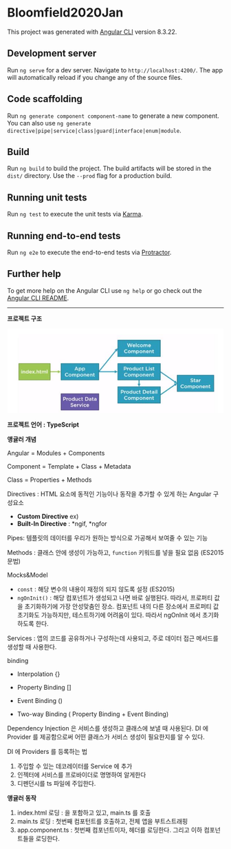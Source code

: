 # Bloomfield2020Jan

This project was generated with [Angular CLI](https://github.com/angular/angular-cli) version 8.3.22.

## Development server

Run `ng serve` for a dev server. Navigate to `http://localhost:4200/`. The app will automatically reload if you change any of the source files.

## Code scaffolding

Run `ng generate component component-name` to generate a new component. You can also use `ng generate directive|pipe|service|class|guard|interface|enum|module`.

## Build

Run `ng build` to build the project. The build artifacts will be stored in the `dist/` directory. Use the `--prod` flag for a production build.

## Running unit tests

Run `ng test` to execute the unit tests via [Karma](https://karma-runner.github.io).

## Running end-to-end tests

Run `ng e2e` to execute the end-to-end tests via [Protractor](http://www.protractortest.org/).

## Further help

To get more help on the Angular CLI use `ng help` or go check out the [Angular CLI README](https://github.com/angular/angular-cli/blob/master/README.md).

------

<b>프로젝트 구조</b>

![project scaffolding](src/assets/images/구조.JPG)





<b>프로젝트 언어 : TypeScript</b>



<b>앵귤러 개념</b>

Angular = Modules + Components

Component = Template + Class + Metadata

Class = Properties + Methods



Directives : HTML 요소에 동적인 기능이나 동작을 추가할 수 있게 하는 Angular 구성요소

- **Custom Directive** ex) <pm-product>
- **Built-In Directive** : *ngif, *ngfor

Pipes: 템플릿의 데이터를 우리가 원하는 방식으로 가공해서 보여줄 수 있는 기능

Methods : 클래스 안에 생성이 가능하고, `function` 키워드를 넣을 필요 없음 (ES2015 문법)

Mocks&Model

- `const` : 해당 변수의 내용이 재정의 되지 않도록 설정 (ES2015)
- `ngOnInit()` : 해당 컴포넌트가 생성되고 나면 바로 실행된다. 따라서, 프로퍼티 값을 초기화하기에 가장 안성맞춤인 장소. 컴포넌트 내의 다른 장소에서 프로퍼티 값 초기화도 가능하지만, 테스트하기에 어려움이 있다. 따라서 ngOnInit 에서 초기화 하도록 한다.

Services : 앱의 코드를 공유하거나 구성하는데 사용되고, 주로 데이터 접근 메서드를 생성할 때 사용한다.

binding

- Interpolation {}

- Property Binding []
- Event Binding ()
- Two-way Binding ( Property Binding + Event Binding)

Dependency Injection 은 서비스를 생성하고 클래스에 보낼 때 사용된다. DI 에 Provider 를 제공함으로써 어떤 클래스가 서비스 생성이 필요한지를 알 수 있다.

DI 에 Providers 를 등록하는 법

1. 주입할 수 있는 데코레이터를 Service 에 추가
2. 인젝터에 서비스를 프로바이더로 명명하여 알게한다
3. 디펜던시를 ts 파일에 주입한다.

<b>앵귤러 동작</b>

1. index.html 로딩 : <pm-root>을 포함하고 있고, main.ts 를 호출
2. main.ts 로딩 : 첫번째 컴포턴트를 호출하고, 전체 앱을 부트스트래핑
3. app.component.ts : 첫번째 컴포넌트이자, 헤더를 로딩한다. 그리고 이하 컴포넌트들을 로딩한다.



